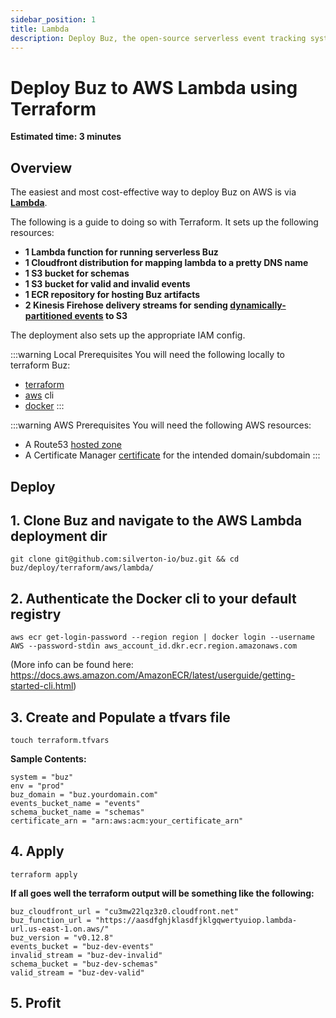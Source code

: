```yaml
---
sidebar_position: 1
title: Lambda
description: Deploy Buz, the open-source serverless event tracking system, to production in minutes with AWS Lambda.
---
```


# Deploy Buz to AWS Lambda using Terraform

**Estimated time: 3 minutes**


## Overview

The easiest and most cost-effective way to deploy Buz on AWS is via **[Lambda](https://aws.amazon.com/lambda/)**.

The following is a guide to doing so with Terraform. It sets up the following resources:

* **1 Lambda function for running serverless Buz**
* **1 Cloudfront distribution for mapping lambda to a pretty DNS name**
* **1 S3 bucket for schemas**
* **1 S3 bucket for valid and invalid events**
* **1 ECR repository for hosting Buz artifacts**
* **2 Kinesis Firehose delivery streams for sending [dynamically-partitioned events](https://docs.aws.amazon.com/firehose/latest/dev/dynamic-partitioning.html) to S3**

The deployment also sets up the appropriate IAM config.


:::warning Local Prerequisites
You will need the following locally to terraform Buz:
- [terraform](https://www.terraform.io/downloads)
- [aws](https://aws.amazon.com/cli/) cli
- [docker](https://www.docker.com/)
:::

:::warning AWS Prerequisites
You will need the following AWS resources:
- A Route53 [hosted zone](https://docs.aws.amazon.com/Route53/latest/DeveloperGuide/CreatingHostedZone.html)
- A Certificate Manager [certificate](https://docs.aws.amazon.com/acm/latest/userguide/gs-acm-request-public.html) for the intended domain/subdomain
:::


## Deploy

## 1. Clone Buz and navigate to the AWS Lambda deployment dir

```
git clone git@github.com:silverton-io/buz.git && cd buz/deploy/terraform/aws/lambda/
```

## 2. Authenticate the Docker cli to your default registry

```
aws ecr get-login-password --region region | docker login --username AWS --password-stdin aws_account_id.dkr.ecr.region.amazonaws.com
```

(More info can be found here: https://docs.aws.amazon.com/AmazonECR/latest/userguide/getting-started-cli.html)

## 3. Create and Populate a tfvars file

```
touch terraform.tfvars
```

**Sample Contents:**
```
system = "buz"
env = "prod"
buz_domain = "buz.yourdomain.com"
events_bucket_name = "events"
schema_bucket_name = "schemas"
certificate_arn = "arn:aws:acm:your_certificate_arn"
```

## 4. Apply

```
terraform apply
```

**If all goes well the terraform output will be something like the following:**

```
buz_cloudfront_url = "cu3mw22lqz3z0.cloudfront.net"
buz_function_url = "https://aasdfghjklasdfjklgqwertyuiop.lambda-url.us-east-1.on.aws/"
buz_version = "v0.12.8"
events_bucket = "buz-dev-events"
invalid_stream = "buz-dev-invalid"
schema_bucket = "buz-dev-schemas"
valid_stream = "buz-dev-valid"
```

## 5. Profit